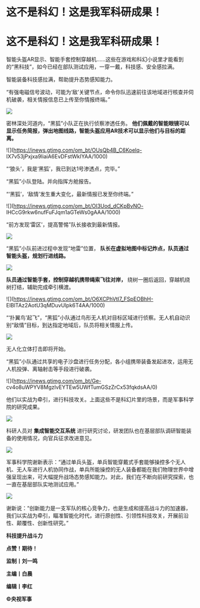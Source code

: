 # 这不是科幻！这是我军科研成果！

# 这不是科幻！这是我军科研成果！

智能头盔AR显示、智能手套控制穿越机……这些在游戏和科幻小说里才能看到的“黑科技”，如今已经在部队测试应用，一穿一戴，科技感、安全感拉满。

智能装备科技感拉满，帮助提升态势感知能力。

“有强电磁信号波动，可能为‘敌’关键节点，命令你队迅速前往该地域进行核查并伺机破袭，相关情报信息已上传至你情报终端。”

![](https://inews.gtimg.com/om_bt/GKOmxVhQGZT2OMPvA9qabJEWKpVmVUmUeuEVXPI4oGJ7kAA/0)

密林深处河道内，“黑狐”小队正在执行侦察渗透任务。 **他们佩戴的智能眼镜可以显示任务简报，弹出地图线路，智能头盔应用AR技术可以显示他们与目标的距离。**

![](https://inews.gtimg.com/om_bt/OUsQb4B_C6Koelq-
IX7v53jPxjxa9liaiA6EvDFstWkIYAA/1000)

“‘狼头’，我是‘黑狐’，我已到达1号渗透点，完毕。”

“黑狐”小队登陆。并向指挥方舱报告。

“‘黑狐’，‘敌情’发生重大变化，最新情报已发至你终端。”

![](https://inews.gtimg.com/om_bt/OI3Uod_dCKpBvNO-
lHCcG9rkw6nufFuFJqm1aGTeWs0gAAA/1000)

“前方发现‘雷区’，提高警惕”队长接收到最新情报。

![](https://inews.gtimg.com/om_bt/GyPAojbpb1NIxSfuQOCM4hxMZVGRpqQLg9EZxi9aEnyfgAA/0)

“黑狐”小队前进过程中发现“地雷”位置， **队长在虚拟地图中标记炸点，队员通过智能头盔，规划行进线路。**

![](https://inews.gtimg.com/om_bt/Gul2X5w9OtVkIJepg60tDGNEaHToGby5k_WBoXuGR3tHUAA/0)

**队员通过智能手套，控制穿越机携带绳索飞往对岸，** 绕树一圈后返回，穿越机绕树打结，辅助完成牵引横渡。

![](https://inews.gtimg.com/om_bt/O6XCPhVtI7_FSpEOBhH-
ElBlTAz2AotU3qMDuvUlpk6T4AA/1000)

“‘扑翼鸟’起飞”，“黑狐”小队通过鸟形无人机对目标区域进行侦察。无人机自动识别“敌情”目标，到达指定地域后，队员将相关情报上传。

![](https://inews.gtimg.com/om_bt/O-xGnhuhQXN0jt29PQ43BJekTC8gYKW_KbrVPxiyRLG6YAA/1000)

无人化立体打击即将开始。

“黑狐”小队通过共享的电子沙盘进行任务分配，各小组携带装备发起进攻，运用无人机投弹、离轴射击等手段进行破袭。

![](https://inews.gtimg.com/om_bt/Ge-
cv4o8uWPYV8MgzIvEYTEw5UWfTumGSzZrCx53fqkdsAA/0)

他们以实战为牵引，进行科技攻关。上面这些不是科幻片里的场景，而是军事科学院的研究成果。

![](https://inews.gtimg.com/om_bt/Ob7ms_JcIwEkVVyTh4QzM0WidCchX06f4PMwJU4pAghFoAA/1000)

科研人员对 **集成智能交互系统** 进行研究讨论，研发团队也在基层部队调研智能装备的使用情况，向官兵征求改进意见。

![](https://inews.gtimg.com/om_bt/OGUp0G4Ms5enaDln_Mu9xbFk9_ymsULnW9SnvpZXJnLPYAA/1000)

军事科学院谢新表示：“通过单兵头盔，单兵智能穿戴式手套能够操控多个无人机、无人车进行人机协同作战，单兵所能操控的无人装备都能在我们物理世界中增强呈现出来，可大幅提升战场态势感知能力。对此，我们在不断向前研究探索，也一直在基层部队实地测试应用。”

![](https://inews.gtimg.com/om_bt/GQDFCCdTPsK1vwDn8o45HnrRtwSHEbHxE3wC88GdUSPEUAA/0)

谢新说：“创新能力是一支军队的核心竞争力，也是生成和提高战斗力的加速器，我们以实战为牵引，瞄准智能化时代，进行原创性、引领性科技攻关，开展前沿性、颠覆性、创新性研究。”

**科技提升战斗力**

**点赞！期待！**

**监制丨刘一鸣**

**主编丨白晨**

**编辑丨李红**

**©央视军事**

